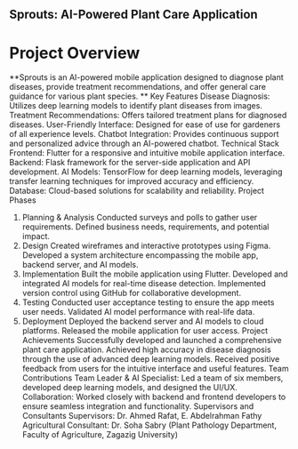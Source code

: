 ## Sprouts: AI-Powered Plant Care Application
# Project Overview
**Sprouts is an AI-powered mobile application designed to diagnose plant diseases, provide treatment recommendations, and offer general care guidance for various plant species.
**
Key Features
Disease Diagnosis: Utilizes deep learning models to identify plant diseases from images.
Treatment Recommendations: Offers tailored treatment plans for diagnosed diseases.
User-Friendly Interface: Designed for ease of use for gardeners of all experience levels.
Chatbot Integration: Provides continuous support and personalized advice through an AI-powered chatbot.
Technical Stack
Frontend: Flutter for a responsive and intuitive mobile application interface.
Backend: Flask framework for the server-side application and API development.
AI Models: TensorFlow for deep learning models, leveraging transfer learning techniques for improved accuracy and efficiency.
Database: Cloud-based solutions for scalability and reliability.
Project Phases
1. Planning & Analysis
Conducted surveys and polls to gather user requirements.
Defined business needs, requirements, and potential impact.
2. Design
Created wireframes and interactive prototypes using Figma.
Developed a system architecture encompassing the mobile app, backend server, and AI models.
3. Implementation
Built the mobile application using Flutter.
Developed and integrated AI models for real-time disease detection.
Implemented version control using GitHub for collaborative development.
4. Testing
Conducted user acceptance testing to ensure the app meets user needs.
Validated AI model performance with real-life data.
5. Deployment
Deployed the backend server and AI models to cloud platforms.
Released the mobile application for user access.
Project Achievements
Successfully developed and launched a comprehensive plant care application.
Achieved high accuracy in disease diagnosis through the use of advanced deep learning models.
Received positive feedback from users for the intuitive interface and useful features.
Team Contributions
Team Leader & AI Specialist: Led a team of six members, developed deep learning models, and designed the UI/UX.
Collaboration: Worked closely with backend and frontend developers to ensure seamless integration and functionality.
Supervisors and Consultants
Supervisors: Dr. Ahmed Rafat, E. Abdelrahman Fathy
Agricultural Consultant: Dr. Soha Sabry (Plant Pathology Department, Faculty of Agriculture, Zagazig University)
